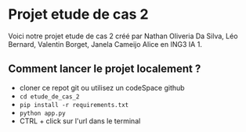 # Projet etude de cas 2
Voici notre projet etude de cas 2 créé par Nathan Oliveria Da Silva, Léo Bernard, Valentin Borget, Janela Cameijo Alice en ING3 IA 1.

## Comment lancer le projet localement ?
- cloner ce repot git ou utilisez un codeSpace github
- `cd etude_de_cas_2`
- `pip install -r requirements.txt`
- `python app.py`
- CTRL + click sur l'url dans le terminal